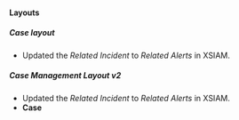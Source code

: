 
#### Layouts
##### Case layout
- Updated the *Related Incident* to *Related Alerts* in XSIAM.
##### Case Management Layout v2
- Updated the *Related Incident* to *Related Alerts* in XSIAM.
- **Case**
